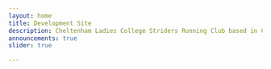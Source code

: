 ```yaml
---
layout: home
title: Development Site
description: Cheltenham Ladies College Striders Running Club based in Cheltenham Gloucestershire
announcements: true
slider: true

---
```

